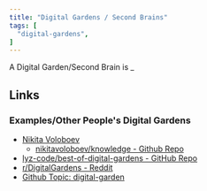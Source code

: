 ```yaml
---
title: "Digital Gardens / Second Brains"
tags: [
  "digital-gardens",
]
---
```


A Digital Garden/Second Brain is _

<!--(see and write stuff about zettlekastens)

(why I started my own)

## Software

(standard website software, github pages, etc.)
- Advantages
- Disadvantages

(documentation software)
- Advantages
- Disadvantages

(wiki software)
- Advantages
- Disadvantages

-->

## Links

### Examples/Other People's Digital Gardens

- [Nikita Voloboev](https://wiki.nikiv.dev/)
  - [nikitavoloboev/knowledge - Github Repo](https://github.com/nikitavoloboev/knowledge)
- [lyz-code/best-of-digital-gardens - GitHub Repo](https://github.com/lyz-code/best-of-digital-gardens)
- [r/DigitalGardens - Reddit](https://www.reddit.com/r/DigitalGardens/)
- [Github Topic: digital-garden](https://github.com/topics/digital-garden)

